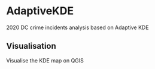 # AdaptiveKDE
2020 DC crime incidents analysis based on Adaptive KDE

## Visualisation
Visualise the KDE map on QGIS
